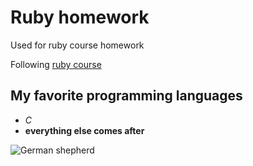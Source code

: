 # Ruby homework
Used for ruby course homework

Following [ruby course](https://github.com/monorkin/learn.rb)

## My favorite programming languages
* *C*
* **everything else comes after**

![German shepherd](https://previews.123rf.com/images/isselee/isselee1406/isselee140600100/28887721-german-shepherd-dog-puppy-3-months-old-.jpg)


